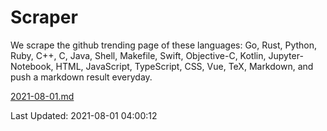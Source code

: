 # Scraper

We scrape the github trending page of these languages: Go, Rust, Python, Ruby, C++, C, Java, Shell, Makefile, Swift, Objective-C, Kotlin, Jupyter-Notebook, HTML, JavaScript, TypeScript, CSS, Vue, TeX, Markdown, and push a markdown result everyday.

[2021-08-01.md](https://github.com/yangwenmai/github-trending-backup/blob/master/2021-08-01.md)

Last Updated: 2021-08-01 04:00:12
